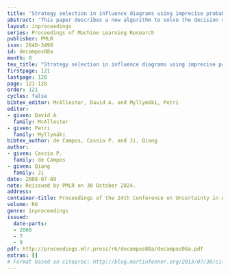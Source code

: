 ```yaml
---
title: 'Strategy selection in influence diagrams using imprecise probabilities'
abstract: 'This paper describes a new algorithm to solve the decision making problem in Influence Diagrams based on algorithms for credal networks. Decision nodes are associated to imprecise probability distributions and a reformulation is introduced that finds the global maximum strategy with respect to the expected utility. We work with Limited Memory Influence Diagrams, which generalize most Influence Diagram proposals and handle simultaneous decisions. Besides the global optimum method, we explore an anytime approximate solution with a guaranteed maximum error and show that imprecise probabilities are handled in a straightforward way. Complexity issues and experiments with random diagrams and an effects-based military planning problem are discussed.'
layout: inproceedings
series: Proceedings of Machine Learning Research
publisher: PMLR
issn: 2640-3498
id: decampos08a
month: 0
tex_title: "Strategy selection in influence diagrams using imprecise probabilities"
firstpage: 121
lastpage: 128
page: 121-128
order: 121
cycles: false
bibtex_editor: McAllester, David A. and Myllymäki, Petri
editor:
- given: David A.
  family: McAllester
- given: Petri
  family: Myllymäki
bibtex_author: de Campos, Cassio P. and Ji, Qiang
author:
- given: Cassio P.
  family: de Campos
- given: Qiang
  family: Ji 
date: 2008-07-09
note: Reissued by PMLR on 30 October 2024.
address:
container-title: Proceedings of the 24th Conference on Uncertainty in Artificial Intelligence
volume: R6
genre: inproceedings
issued:
  date-parts:
  - 2008
  - 7
  - 9
pdf: http://proceedings.mlr.press/r6/decampos08a/decampos08a.pdf
extras: []
# Format based on citeproc: http://blog.martinfenner.org/2013/07/30/citeproc-yaml-for-bibliographies/
---
```

